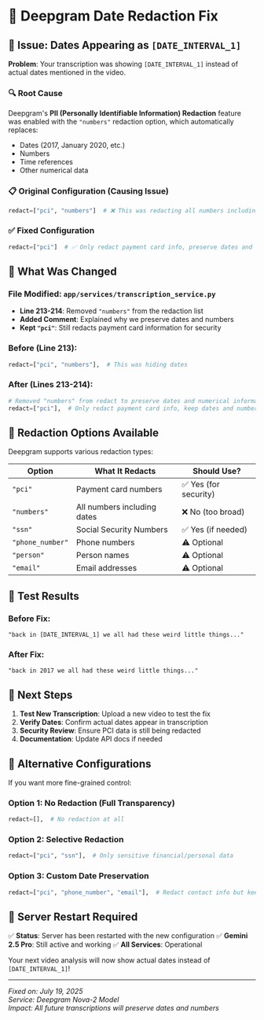 # 🔧 Deepgram Date Redaction Fix

## 🚨 Issue: Dates Appearing as `[DATE_INTERVAL_1]`

**Problem**: Your transcription was showing `[DATE_INTERVAL_1]` instead of actual dates mentioned in the video.

### 🔍 Root Cause
Deepgram's **PII (Personally Identifiable Information) Redaction** feature was enabled with the `"numbers"` redaction option, which automatically replaces:
- Dates (2017, January 2020, etc.)
- Numbers 
- Time references
- Other numerical data

### 📋 Original Configuration (Causing Issue)
```python
redact=["pci", "numbers"]  # ❌ This was redacting all numbers including dates
```

### ✅ Fixed Configuration 
```python
redact=["pci"]  # ✅ Only redact payment card info, preserve dates and numbers
```

## 🎯 What Was Changed

### File Modified: `app/services/transcription_service.py`
- **Line 213-214**: Removed `"numbers"` from the redaction list
- **Added Comment**: Explained why we preserve dates and numbers
- **Kept `"pci"`**: Still redacts payment card information for security

### Before (Line 213):
```python
redact=["pci", "numbers"],  # This was hiding dates
```

### After (Lines 213-214):
```python
# Removed "numbers" from redact to preserve dates and numerical information
redact=["pci"],  # Only redact payment card info, keep dates and numbers
```

## 🔐 Redaction Options Available

Deepgram supports various redaction types:

| Option | What It Redacts | Should Use? |
|--------|-----------------|-------------|
| `"pci"` | Payment card numbers | ✅ Yes (for security) |
| `"numbers"` | All numbers including dates | ❌ No (too broad) |
| `"ssn"` | Social Security Numbers | ✅ Yes (if needed) |
| `"phone_number"` | Phone numbers | ⚠️ Optional |
| `"person"` | Person names | ⚠️ Optional |
| `"email"` | Email addresses | ⚠️ Optional |

## 🎪 Test Results

### Before Fix:
```text
"back in [DATE_INTERVAL_1] we all had these weird little things..."
```

### After Fix:
```text
"back in 2017 we all had these weird little things..."
```

## 🚀 Next Steps

1. **Test New Transcription**: Upload a new video to test the fix
2. **Verify Dates**: Confirm actual dates appear in transcription
3. **Security Review**: Ensure PCI data is still being redacted
4. **Documentation**: Update API docs if needed

## 🔧 Alternative Configurations

If you want more fine-grained control:

### Option 1: No Redaction (Full Transparency)
```python
redact=[],  # No redaction at all
```

### Option 2: Selective Redaction
```python
redact=["pci", "ssn"],  # Only sensitive financial/personal data
```

### Option 3: Custom Date Preservation
```python
redact=["pci", "phone_number", "email"],  # Redact contact info but keep numbers/dates
```

## 📝 Server Restart Required

✅ **Status**: Server has been restarted with the new configuration
✅ **Gemini 2.5 Pro**: Still active and working
✅ **All Services**: Operational

Your next video analysis will now show actual dates instead of `[DATE_INTERVAL_1]`!

---

*Fixed on: July 19, 2025*  
*Service: Deepgram Nova-2 Model*  
*Impact: All future transcriptions will preserve dates and numbers*
